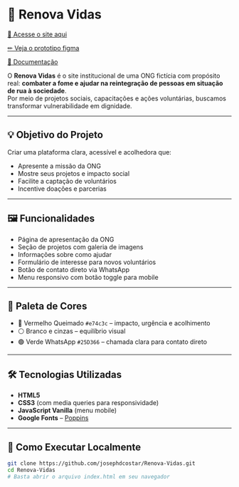 # 🌱 Renova Vidas

[🔗 Acesse o site aqui](https://josephdcostar.github.io/Renova-Vidas/)

[✏ Veja o prototipo figma](https://www.figma.com/design/2IHZmEsNGcQoCT0XlNT6KA/renovavidas?node-id=0-1&p=f&t=YhLp17X4JGL3z08l-0)

[📕 Documentação](https://www.notion.so/Documenta-o-do-Site-Renova-Vidas-22e7b20159c480b58006c847bfad0e24?showMoveTo=true&saveParent=true)

O **Renova Vidas** é o site institucional de uma ONG fictícia com propósito real: **combater a fome e ajudar na reintegração de pessoas em situação de rua à sociedade**.  
Por meio de projetos sociais, capacitações e ações voluntárias, buscamos transformar vulnerabilidade em dignidade.

---

## 💡 Objetivo do Projeto

Criar uma plataforma clara, acessível e acolhedora que:

- Apresente a missão da ONG
- Mostre seus projetos e impacto social
- Facilite a captação de voluntários
- Incentive doações e parcerias

---

## 🖼️ Funcionalidades

- Página de apresentação da ONG
- Seção de projetos com galeria de imagens
- Informações sobre como ajudar
- Formulário de interesse para novos voluntários
- Botão de contato direto via WhatsApp
- Menu responsivo com botão toggle para mobile

---

## 🌈 Paleta de Cores

- 🔴 Vermelho Queimado `#e74c3c` – impacto, urgência e acolhimento
- ⚪ Branco e cinzas – equilíbrio visual
- 🟢 Verde WhatsApp `#25D366` – chamada clara para contato direto

---

## 🛠️ Tecnologias Utilizadas

- **HTML5**
- **CSS3** (com media queries para responsividade)
- **JavaScript Vanilla** (menu mobile)
- **Google Fonts** – [Poppins](https://fonts.google.com/specimen/Poppins)

---

## 🔧 Como Executar Localmente

```bash
git clone https://github.com/josephdcostar/Renova-Vidas.git
cd Renova-Vidas
# Basta abrir o arquivo index.html em seu navegador
